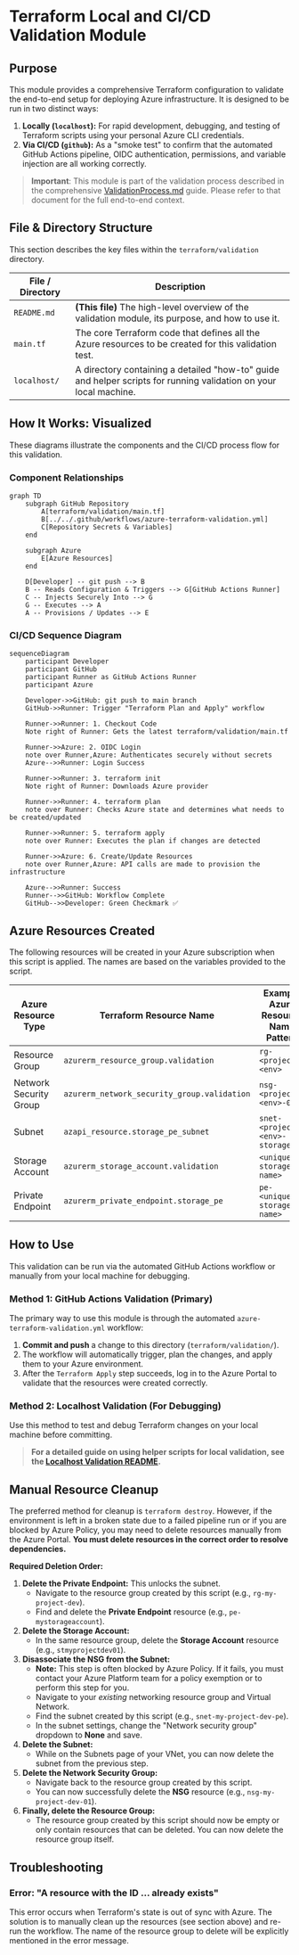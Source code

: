 # Terraform Local and CI/CD Validation Module

## Purpose

This module provides a comprehensive Terraform configuration to validate the end-to-end setup for deploying Azure infrastructure. It is designed to be run in two distinct ways:

1.  **Locally (`localhost`):** For rapid development, debugging, and testing of Terraform scripts using your personal Azure CLI credentials.
2.  **Via CI/CD (`github`):** As a "smoke test" to confirm that the automated GitHub Actions pipeline, OIDC authentication, permissions, and variable injection are all working correctly.

> **Important**: This module is part of the validation process described in the comprehensive [ValidationProcess.md](../../OneTimeActivities/ValidationProcess.md) guide. Please refer to that document for the full end-to-end context.

## File & Directory Structure

This section describes the key files within the `terraform/validation` directory.

| File / Directory      | Description                                                                                             |
|-----------------------|---------------------------------------------------------------------------------------------------------|
| `README.md`           | **(This file)** The high-level overview of the validation module, its purpose, and how to use it.         |
| `main.tf`             | The core Terraform code that defines all the Azure resources to be created for this validation test.    |
| `localhost/`          | A directory containing a detailed "how-to" guide and helper scripts for running validation on your local machine. |

## How It Works: Visualized

These diagrams illustrate the components and the CI/CD process flow for this validation.

### Component Relationships

```mermaid
graph TD
    subgraph GitHub Repository
        A[terraform/validation/main.tf]
        B[../../.github/workflows/azure-terraform-validation.yml]
        C[Repository Secrets & Variables]
    end

    subgraph Azure
        E[Azure Resources]
    end

    D[Developer] -- git push --> B
    B -- Reads Configuration & Triggers --> G[GitHub Actions Runner]
    C -- Injects Securely Into --> G
    G -- Executes --> A
    A -- Provisions / Updates --> E
```

### CI/CD Sequence Diagram

```mermaid
sequenceDiagram
    participant Developer
    participant GitHub
    participant Runner as GitHub Actions Runner
    participant Azure

    Developer->>GitHub: git push to main branch
    GitHub->>Runner: Trigger "Terraform Plan and Apply" workflow

    Runner->>Runner: 1. Checkout Code
    Note right of Runner: Gets the latest terraform/validation/main.tf

    Runner->>Azure: 2. OIDC Login
    note over Runner,Azure: Authenticates securely without secrets
    Azure-->>Runner: Login Success

    Runner->>Runner: 3. terraform init
    Note right of Runner: Downloads Azure provider

    Runner->>Runner: 4. terraform plan
    note over Runner: Checks Azure state and determines what needs to be created/updated

    Runner->>Runner: 5. terraform apply
    note over Runner: Executes the plan if changes are detected

    Runner->>Azure: 6. Create/Update Resources
    note over Runner,Azure: API calls are made to provision the infrastructure

    Azure-->>Runner: Success
    Runner-->>GitHub: Workflow Complete
    GitHub-->>Developer: Green Checkmark ✅
```

## Azure Resources Created

The following resources will be created in your Azure subscription when this script is applied. The names are based on the variables provided to the script.

| Azure Resource Type          | Terraform Resource Name                 | Example Azure Resource Name Pattern               |
|------------------------------|-----------------------------------------|---------------------------------------------------|
| Resource Group               | `azurerm_resource_group.validation`       | `rg-<project>-<env>`                              |
| Network Security Group       | `azurerm_network_security_group.validation` | `nsg-<project>-<env>-01`                          |
| Subnet                       | `azapi_resource.storage_pe_subnet`        | `snet-<project>-<env>-storage-pe`                 |
| Storage Account              | `azurerm_storage_account.validation`      | `<unique-storage-name>`                           |
| Private Endpoint             | `azurerm_private_endpoint.storage_pe`     | `pe-<unique-storage-name>`                        |

## How to Use

This validation can be run via the automated GitHub Actions workflow or manually from your local machine for debugging.

### Method 1: GitHub Actions Validation (Primary)
The primary way to use this module is through the automated `azure-terraform-validation.yml` workflow:
1.  **Commit and push** a change to this directory (`terraform/validation/`).
2.  The workflow will automatically trigger, plan the changes, and apply them to your Azure environment.
3.  After the `Terraform Apply` step succeeds, log in to the Azure Portal to validate that the resources were created correctly.

### Method 2: Localhost Validation (For Debugging)
Use this method to test and debug Terraform changes on your local machine before committing.
> **For a detailed guide on using helper scripts for local validation, see the [Localhost Validation README](./localhost/README.md).**

## Manual Resource Cleanup

The preferred method for cleanup is `terraform destroy`. However, if the environment is left in a broken state due to a failed pipeline run or if you are blocked by Azure Policy, you may need to delete resources manually from the Azure Portal. **You must delete resources in the correct order to resolve dependencies.**

**Required Deletion Order:**
1.  **Delete the Private Endpoint:** This unlocks the subnet.
    -   Navigate to the resource group created by this script (e.g., `rg-my-project-dev`).
    -   Find and delete the **Private Endpoint** resource (e.g., `pe-mystorageaccount`).
2.  **Delete the Storage Account:**
    -   In the same resource group, delete the **Storage Account** resource (e.g., `stmyprojectdev01`).
3.  **Disassociate the NSG from the Subnet:**
    -   **Note:** This step is often blocked by Azure Policy. If it fails, you must contact your Azure Platform team for a policy exemption or to perform this step for you.
    -   Navigate to your *existing* networking resource group and Virtual Network.
    -   Find the subnet created by this script (e.g., `snet-my-project-dev-pe`).
    -   In the subnet settings, change the "Network security group" dropdown to **None** and save.
4.  **Delete the Subnet:**
    -   While on the Subnets page of your VNet, you can now delete the subnet from the previous step.
5.  **Delete the Network Security Group:**
    -   Navigate back to the resource group created by this script.
    -   You can now successfully delete the **NSG** resource (e.g., `nsg-my-project-dev-01`).
6.  **Finally, delete the Resource Group:**
    -   The resource group created by this script should now be empty or only contain resources that can be deleted. You can now delete the resource group itself.

## Troubleshooting

### Error: "A resource with the ID ... already exists"
This error occurs when Terraform's state is out of sync with Azure. The solution is to manually clean up the resources (see section above) and re-run the workflow. The name of the resource group to delete will be explicitly mentioned in the error message.
